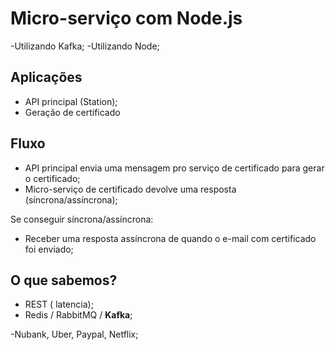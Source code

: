 # Micro-serviço com Node.js

-Utilizando Kafka;
-Utilizando Node;

## Aplicações

- API principal (Station);
- Geração de certificado

## Fluxo

- API principal envia uma mensagem pro serviço de certificado para gerar o certificado;
- Micro-serviço de certificado devolve uma resposta (síncrona/assíncrona);

Se conseguir síncrona/assíncrona:

- Receber uma resposta assíncrona de quando o e-mail com certificado foi enviado;

## O que sabemos?

- REST ( latencia);
- Redis / RabbitMQ / **Kafka**;

-Nubank, Uber, Paypal, Netflix;
